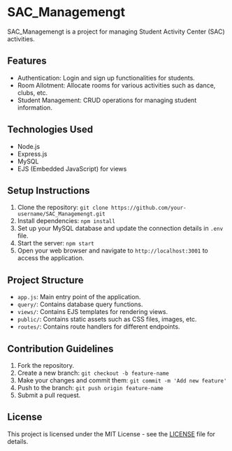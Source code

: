# SAC_Managemengt

SAC_Managemengt is a project for managing Student Activity Center (SAC) activities.

## Features

- Authentication: Login and sign up functionalities for students.
- Room Allotment: Allocate rooms for various activities such as dance, clubs, etc.
- Student Management: CRUD operations for managing student information.

## Technologies Used

- Node.js
- Express.js
- MySQL
- EJS (Embedded JavaScript) for views

## Setup Instructions

1. Clone the repository: `git clone https://github.com/your-username/SAC_Managemengt.git`
2. Install dependencies: `npm install`
3. Set up your MySQL database and update the connection details in `.env` file.
4. Start the server: `npm start`
5. Open your web browser and navigate to `http://localhost:3001` to access the application.

## Project Structure

- `app.js`: Main entry point of the application.
- `query/`: Contains database query functions.
- `views/`: Contains EJS templates for rendering views.
- `public/`: Contains static assets such as CSS files, images, etc.
- `routes/`: Contains route handlers for different endpoints.

## Contribution Guidelines

1. Fork the repository.
2. Create a new branch: `git checkout -b feature-name`
3. Make your changes and commit them: `git commit -m 'Add new feature'`
4. Push to the branch: `git push origin feature-name`
5. Submit a pull request.

## License

This project is licensed under the MIT License - see the [LICENSE](LICENSE) file for details.
